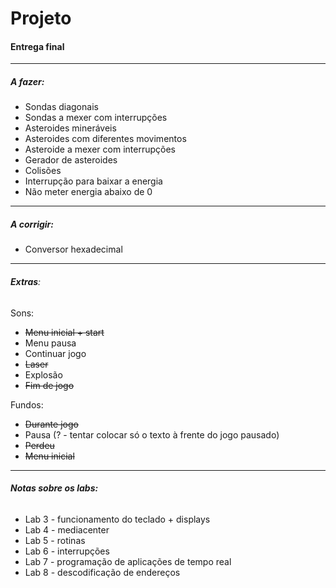 # Projeto

#### Entrega final

---

##### A fazer:

- Sondas diagonais
- Sondas a mexer com interrupções
- Asteroides mineráveis
- Asteroides com diferentes movimentos
- Asteroide a mexer com interrupções
- Gerador de asteroides
- Colisões
- Interrupção para baixar a energia
- Não meter energia abaixo de 0

---

##### A corrigir:

* Conversor hexadecimal

---

###### **Extras**:

Sons:

- ~~Menu inicial + start~~
- Menu pausa
- Continuar jogo
- ~~Laser~~
- Explosão
- ~~Fim de jogo~~

Fundos:

* ~~Durante jogo~~
* Pausa (? - tentar colocar só o texto à frente do jogo pausado)
* ~~Perdeu~~
* ~~Menu inicial~~

---

###### **Notas sobre os labs:**

* Lab 3 - funcionamento do teclado + displays
* Lab 4 - mediacenter
* Lab 5 - rotinas
* Lab 6 - interrupções
* Lab 7 - programação de aplicações de tempo real
* Lab 8 - descodificação de endereços
